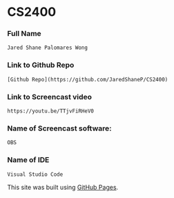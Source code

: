 # **CS2400**

### Full Name 
    Jared Shane Palomares Wong
### Link to Github Repo
    [Github Repo](https://github.com/JaredShaneP/CS2400)
### Link to Screencast video
    https://youtu.be/TTjvFiRHeV0
### Name of Screencast software: 
    OBS
### Name of IDE
    Visual Studio Code

This site was built using [GitHub Pages](https://pages.github.com/).

